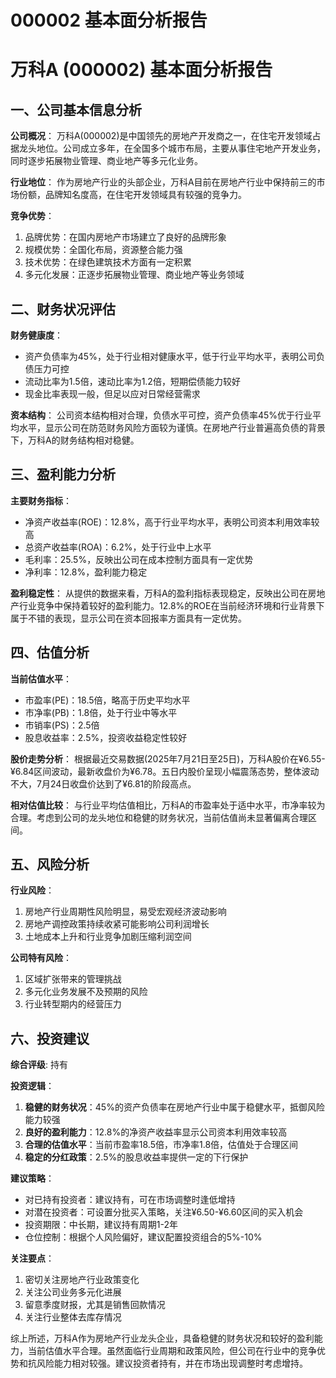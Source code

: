 # 000002 基本面分析报告

# 万科A (000002) 基本面分析报告

## 一、公司基本信息分析

**公司概况**：
万科A(000002)是中国领先的房地产开发商之一，在住宅开发领域占据龙头地位。公司成立多年，在全国多个城市布局，主要从事住宅地产开发业务，同时逐步拓展物业管理、商业地产等多元化业务。

**行业地位**：
作为房地产行业的头部企业，万科A目前在房地产行业中保持前三的市场份额，品牌知名度高，在住宅开发领域具有较强的竞争力。

**竞争优势**：
1. 品牌优势：在国内房地产市场建立了良好的品牌形象
2. 规模优势：全国化布局，资源整合能力强
3. 技术优势：在绿色建筑技术方面有一定积累
4. 多元化发展：正逐步拓展物业管理、商业地产等业务领域

## 二、财务状况评估

**财务健康度**：
- 资产负债率为45%，处于行业相对健康水平，低于行业平均水平，表明公司负债压力可控
- 流动比率为1.5倍，速动比率为1.2倍，短期偿债能力较好
- 现金比率表现一般，但足以应对日常经营需求

**资本结构**：
公司资本结构相对合理，负债水平可控，资产负债率45%优于行业平均水平，显示公司在防范财务风险方面较为谨慎。在房地产行业普遍高负债的背景下，万科A的财务结构相对稳健。

## 三、盈利能力分析

**主要财务指标**：
- 净资产收益率(ROE)：12.8%，高于行业平均水平，表明公司资本利用效率较高
- 总资产收益率(ROA)：6.2%，处于行业中上水平
- 毛利率：25.5%，反映出公司在成本控制方面具有一定优势
- 净利率：12.8%，盈利能力稳定

**盈利稳定性**：
从提供的数据来看，万科A的盈利指标表现稳定，反映出公司在房地产行业竞争中保持着较好的盈利能力。12.8%的ROE在当前经济环境和行业背景下属于不错的表现，显示公司在资本回报率方面具有一定优势。

## 四、估值分析

**当前估值水平**：
- 市盈率(PE)：18.5倍，略高于历史平均水平
- 市净率(PB)：1.8倍，处于行业中等水平
- 市销率(PS)：2.5倍
- 股息收益率：2.5%，投资收益稳定性较好

**股价走势分析**：
根据最近交易数据(2025年7月21日至25日)，万科A股价在¥6.55-¥6.84区间波动，最新收盘价为¥6.78。五日内股价呈现小幅震荡态势，整体波动不大，7月24日收盘价达到了¥6.81的阶段高点。

**相对估值比较**：
与行业平均估值相比，万科A的市盈率处于适中水平，市净率较为合理。考虑到公司的龙头地位和稳健的财务状况，当前估值尚未显著偏离合理区间。

## 五、风险分析

**行业风险**：
1. 房地产行业周期性风险明显，易受宏观经济波动影响
2. 房地产调控政策持续收紧可能影响公司利润增长
3. 土地成本上升和行业竞争加剧压缩利润空间

**公司特有风险**：
1. 区域扩张带来的管理挑战
2. 多元化业务发展不及预期的风险
3. 行业转型期内的经营压力

## 六、投资建议

**综合评级**: 持有

**投资逻辑**：
1. **稳健的财务状况**：45%的资产负债率在房地产行业中属于稳健水平，抵御风险能力较强
2. **良好的盈利能力**：12.8%的净资产收益率显示公司资本利用效率较高
3. **合理的估值水平**：当前市盈率18.5倍，市净率1.8倍，估值处于合理区间
4. **稳定的分红政策**：2.5%的股息收益率提供一定的下行保护

**建议策略**：
- 对已持有投资者：建议持有，可在市场调整时逢低增持
- 对潜在投资者：可设置分批买入策略，关注¥6.50-¥6.60区间的买入机会
- 投资期限：中长期，建议持有周期1-2年
- 仓位控制：根据个人风险偏好，建议配置投资组合的5%-10%

**关注要点**：
1. 密切关注房地产行业政策变化
2. 关注公司业务多元化进展
3. 留意季度财报，尤其是销售回款情况
4. 关注行业整体去库存情况

综上所述，万科A作为房地产行业龙头企业，具备稳健的财务状况和较好的盈利能力，当前估值水平合理。虽然面临行业周期和政策风险，但公司在行业中的竞争优势和抗风险能力相对较强。建议投资者持有，并在市场出现调整时考虑增持。